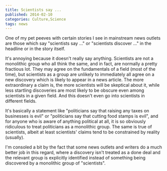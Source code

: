 ```yaml
---
title: Scientists say ...
published: 2014-02-10
categories: Culture,Science
tags: news
---
```


One of my pet peeves with certain stories I see in mainstream news outlets
are those which say "scientists say ..." or "scientists discover ..."
in the headline or in the story itself.

<!--more-->

It's annoying because it doesn't really say anything.  Scientists are not a monolithic
group who all think the same, and in fact, are normally a pretty fractious lot.  They may
agree on the fundamentals of a field (most of the time), but scientists as a group are
unlikely to immediately all agree on a new discovery which is likely to appear in a news
article.  The more extraordinary a claim is, the more scientists will be skeptical about
it, while less startling discoveries are most likely to be obscure even among scientists
in a given field.  And this doesn't even go into scientists in different fields.

It's basically a statement like "politicians say that raising any taxes on businesses is
evil" or "politicians say that cutting food stamps is evil", and for anyone who is aware
of anything political at all, it is so obviously ridiculous to treat politicians as a
monolithic group.  The same is true of scientists, albeit at least scientists' claims tend
to be constrained by reality (usually).

I'm consoled a bit by the fact that some news outlets and writers do a much better job in
this regard, where a discovery isn't treated as a done deal and the relevant group is
explicitly identified instead of something being discovered by a monolithic group of
"scientists".
